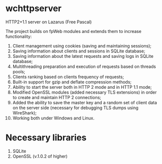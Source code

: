 # wchttpserver
HTTP2+1.1 server on Lazarus (Free Pascal)

The project builds on fpWeb modules and extends them to increase functionality:
1. Client management using cookies (saving and maintaining sessions);
2. Saving information about clients and sessions in SQLite database;
3. Saving information about the latest requests and saving logs in SQLite database;
4. Multithreading preparation and execution of requests based on threads pools;
5. Clients ranking based on clients frequency of requests;
6. Built-in support for gzip and deflate compression methods;
7. Ability to start the server both in HTTP 2 mode and in HTTP 1.1 mode;
8. Modified OpenSSL modules (added necessary TLS extensions) in order to create and maintain HTTP 2 connections;
9. Added the ability to save the master key and a random set of client data on the server side (necessary for debugging TLS dumps using WireShark);
10. Working both under Windows and Linux.

# Necessary libraries
1. SQLite
2. OpenSSL (v.1.0.2 of higher)
